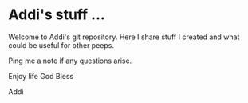 # Addi's stuff ...

Welcome to Addi's git repository.
Here I share stuff I created and what could be useful for other peeps.

Ping me a note if any questions arise.

Enjoy life
God Bless

Addi
